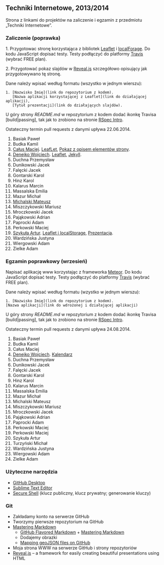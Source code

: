 ## Techniki Internetowe, 2013/2014

Strona z linkami do projektów na zaliczenie i egzamin z przedmiotu „Techniki Internetowe”.

### Zaliczenie (poprawka)

1\. Przygotowac stronę korzystająca z bibliotek [Leaflet](http://leafletjs.com/)
i [localForage](https://github.com/mozilla/localForage).
Do kodu JavaScript dopisać testy. Testy podłączyć do
platformy [Travis](https://travis-ci.com/plans) (wybrać FREE plan).

2\. Przygotować pokaz slajdów w [Reveal.js](http://lab.hakim.se/reveal-js/)
szczegółowo opisujący jak przygotowywano tę stronę.

Dane należy wpisać według formatu (wszystko w jednym wierszu):

    1. [Nazwisko Imię](link do repozytorium z kodem).
       [Nazwa aplikacji korzystającej z Leaflet](link do działającej aplikacji),
       [Tytuł prezentacji](link do działających slajdów).

U góry strony *README.md* w repozytorium z kodem dodać ikonkę Travisa [build|passing],
tak jak to zrobiono na stronie [RSpec Intro](https://github.com/wbzyl/ruby-intro).

Ostateczny termin pull requests z danymi upływa 22.06.2014.

1. Basiak Paweł
1. Budka Kamil
1. [Całus Maciej](https://github.com/madox/madox.github.io). [LeafLet](http://madox.github.io/#mapka), [Pokaz z opisem elementów strony](http://madox.github.io/pokaz.html).
1. [Denejko Wojciech](https://github.com/wdenejko/wdenejko.github.com). [Leaflet](http://wdenejko.github.io/ti2013/leaflet/), [Jekyll](http://wdenejko.github.io/).
1. Duchna Przemysław
1. Dunikowski Jacek
1. Falęcki Jacek
1. Gontarski Karol
1. Hinz Karol
1. Kalarus Marcin
1. Massalska Emilia
1. Mazur Michał
1. [Michalski Mateusz](http://matismatis93.github.io/matmic/)
1. Miszczykowski Mariusz
1. Mroczkowski Jacek
1. Pająkowski Adrian
1. Paprocki Adam
1. Perkowski Maciej
1. [Szykuła Artur](https://github.com/aszykula/aszykula.github.io). [Leaflet i localStorage](http://aszykula.github.io), [Prezentacja](http://slides.com/arturszykula/prezentacja-aszykula/live#/).
1. Wardzińska Justyna
1. Wiergowski Adam
1. Zielke Adam


### Egzamin poprawkowy (wrzesień)

Napisać aplikację www korzystając z frameworka [Meteor](https://www.meteor.com/).
Do kodu JavaScript dopisać testy. Testy podłączyć do
platformy [Travis](https://travis-ci.com/plans) (wybrać FREE plan).

Dane należy wpisać według formatu (wzystko w jednym wierszu):

    1. [Nazwisko Imię](link do repozytorium z kodem).
    [Nazwa aplikacji](link do wdrożonej i działającej aplikacji)

U góry strony *README.md* w repozytorium z kodem dodać ikonkę Travisa [build|passing],
tak jak to zrobiono na stronie [RSpec Intro](https://github.com/wbzyl/ruby-intro).

Ostateczny termin pull requests z danymi upływa 24.08.2014.

1. Basiak Paweł
1. Budka Kamil
1. Całus Maciej
1. [Denejko Wojciech](/). [Kalendarz](http://kalendarz.meteor.com)
1. Duchna Przemysław
1. Dunikowski Jacek
1. Falęcki Jacek
1. Gontarski Karol
1. Hinz Karol
1. Kalarus Marcin
1. Massalska Emilia
1. Mazur Michał
1. Michalski Mateusz
1. Miszczykowski Mariusz
1. Mroczkowski Jacek
1. Pająkowski Adrian
1. Paprocki Adam
1. Perkowski Maciej
1. Perkowski Maciej
1. Szykuła Artur
1. Turzyński Michał
1. Wardzińska Justyna
1. Wiergowski Adam
1. Zielke Adam


### Użyteczne narzędzia

- [GitHub Desktop](http://windows.github.com/)
- [Sublime Text Editor](http://www.sublimetext.com/)
- [Secure Shell](http://en.wikipedia.org/wiki/Secure_Shell)
  (klucz publiczny, klucz prywatny; generowanie kluczy)


### Git

- Zakładamy konto na serwerze GitHub
- Tworzymy pierwsze repozytorium na GitHub
- [Mastering Markdown](http://daringfireball.net/projects/markdown/syntax)
  - [GitHub Flavored Markdown](http://guides.github.com/overviews/mastering-markdown/) +
    [Mastering Markdown](http://guides.github.com/overviews/mastering-markdown/)
  - Dodajemy obrazki
  - [Mapping geoJSON files on GitHub](https://help.github.com/articles/mapping-geojson-files-on-github)
- Moja strona WWW na serwerze GitHub i strony repozytoriów
- [Reveal.js](https://github.com/hakimel/reveal.js) –
  a framework for easily creating beautiful presentations using HTML
